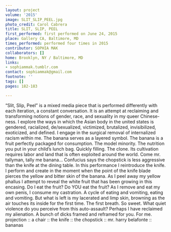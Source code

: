 ```yaml
---
layout: project
volume: '2015'
image: SLIT_SLIP_PEEL.jpg
photo_credit: Carol Cabrera
title: SLIT, SLIP, PEEL
first_performed: first performed on June 24, 2015
place: Gallery CA, Baltimore, MD
times_performed: performed four times in 2015
contributor: SOPHIA MAK
collaborators: []
home: Brooklyn, NY / Baltimore, MD
links:
- sophiammak.tumblr.com
contact: sophiammak@gmail.com
footnote: ''
tags: []
pages: 182-183

---
```


“Slit, Slip, Peel” is a mixed media piece that is performed differently with each iteration, a constant conversation. It is an attempt at reclaiming and transforming notions of gender, race, and sexuality in my queer Chinese-ness. I explore the ways in which the Asian body in the united states is gendered, racialized, de/sexualized, victimized, brutalized, invisibilized, exoticized, and defined. I engage in the surgical removal of internalized racism within me. The banana serves as a layered symbol. The banana is a fruit perfectly packaged for consumption. The model minority. The nutrition you put in your child’s lunch bag. Quickly filling. The clone. Its cultivation requires labor and land that is often exploited around the world. Come mr. tallyman, tally me banana… Confucius says the chopstick is less aggressive than the knife at the dining table. In this performance I reintroduce the knife. I perform and create in the moment when the point of the knife blade pierces the yellow and bitter skin of the banana. As I peel away my yellow phallus I attempt to reveal the white fruit that has been growing in this encasing. Do I eat the fruit? Do YOU eat the fruit? As I remove and eat my own penis, I consume my castration. A cycle of eating and vomiting, eating and vomiting. But what is left is my lacerated and limp skin, browning as the air touches its inside for the first time. The first breath. So sweet. What quiet violence do you perceive from this auto-assault? Perhaps I have reclaimed my alienation. A bunch of dicks framed and reframed for you. For me. projection :: a chair :: the knife :: the chopstick :: mr. harry belafonte :: bananas
